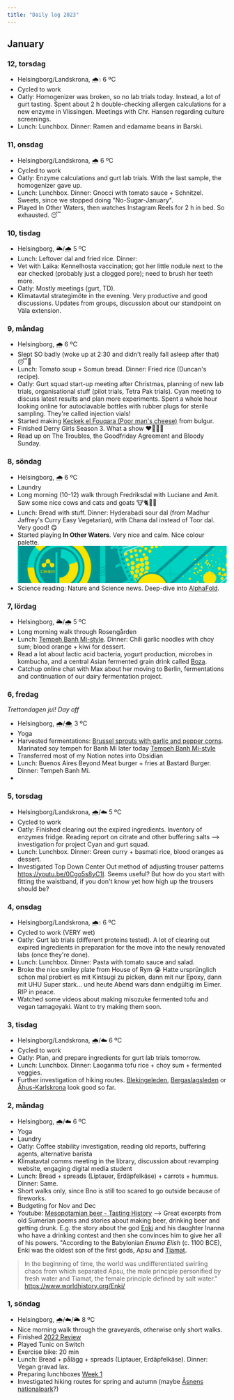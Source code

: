 ```yaml
---
title: "Daily log 2023"
---
```


## January


### 12, torsdag
- Helsingborg/Landskrona, 🌧️💧 6 ºC
- Cycled to work
- Oatly: Homogenizer was broken, so no lab trials today. Instead, a lot of gurt tasting. Spent about 2 h double-checking allergen calculations for a new enzyme in Vlissingen. Meetings with Chr. Hansen regarding culture screenings. 
- Lunch: Lunchbox. Dinner: Ramen and edamame beans in Barski.

### 11, onsdag
- Helsingborg/Landskrona, 🌧️ 6 ºC
- Cycled to work
- Oatly: Enzyme calculations and gurt lab trials. With the last sample, the homogenizer gave up.
- Lunch: Lunchbox. Dinner: Gnocci with tomato sauce + Schnitzel. Sweets, since we stopped doing "No-Sugar-January".
- Played In Other Waters, then watches Instagram Reels for 2 h in bed. So exhausted. 😴

### 10, tisdag
- Helsingborg, 🌥️/🌧️ 5 ºC
- Lunch: Leftover dal and fried rice. Dinner: 
- Vet with Laika: Kennelhosta vaccination; got her little nodule next to the ear checked (probably just a clogged pore); need to brush her teeth more.
- Oatly: Mostly meetings (gurt, TD). 
- Klimatavtal strategimöte in the evening. Very productive and good discussions. Updates from groups, discussion about our standpoint on Väla extension.

### 9, måndag
- Helsingborg, 🌧️ 6 ºC
- Slept SO badly (woke up at 2:30 and didn't really fall asleep after that) 😴🥱
- Lunch: Tomato soup + Somun bread. Dinner: Fried rice (Duncan's recipe).
- Oatly: Gurt squad start-up meeting after Christmas, planning of new lab trials, organisational stuff (pilot trials, Tetra Pak trials). Cyan meeting to discuss latest results and plan more experiments. Spent a whole hour looking online for autoclavable bottles with rubber plugs for sterile sampling. They're called injection vials! 
- Started making [Keckek el Fouqara (Poor man's cheese)](projects/fermentation/Keckek%20el%20Fouqara%20(Poor%20man's%20cheese).md) from bulgur. 
- Finished Derry Girls Season 3. What a show ❤️🤣😢💔
- Read up on The Troubles, the Goodfriday Agreement and Bloody Sunday.


### 8, söndag
- Helsingborg, 🌧️ 6 ºC
- Laundry
- Long morning (10-12) walk through Fredriksdal with Luciane and Amit. Saw some nice cows and cats and goats 🐮🐈🐐💕
- Lunch: Bread with stuff. Dinner: Hyderabadi sour dal (from Madhur Jaffrey's Curry Easy Vegetarian), with Chana dal instead of Toor dal. Very good! 😋
- Started playing **In Other Waters**. Very nice and calm. Nice colour palette. 
![](Pasted%20image%2020230109172008.png)
- Science reading: Nature and Science news. Deep-dive into [AlphaFold](projects/coding/AlphaFold.md). 


### 7, lördag
- Helsingborg, 🌥️/🌧️ 5 ºC
- Long morning walk through Rosengården
- Lunch: [Tempeh Banh Mi-style](projects/fermentation/Cooking%20with%20tempeh.md#Tempeh%20Banh%20Mi-style). Dinner: Chili garlic noodles with choy sum; blood orange + kiwi  for dessert.
- Read a lot about lactic acid bacteria, yogurt production, microbes in kombucha, and a central Asian fermented grain drink called [Boza](https://en.wikipedia.org/wiki/Boza#). 
- Catchup online chat with Max about her moving to Berlin, fermentations and continuation of our dairy fermentation project. 

### 6, fredag
_Trettondagen jul! Day off_
- Helsingborg, 🌧️/🌨️ 3 ºC
- Yoga 
- Harvested fermentations: [Brussel sprouts with garlic and pepper corns](projects/fermentation/Brussel%20sprouts%20with%20garlic%20and%20pepper%20corns.md). Marinated soy tempeh for Banh Mi later today [Tempeh Banh Mi-style](projects/fermentation/Cooking%20with%20tempeh.md#Tempeh%20Banh%20Mi-style)
- Transferred most of my Notion notes into Obsidian
- Lunch: Buenos Aires Beyond Meat burger + fries at Bastard Burger. Dinner: Tempeh Banh Mi.
- 


### 5, torsdag
- Helsingborg/Landskrona, 🌧️/☁️ 5 ºC
- Cycled to work
- Oatly: Finished clearing out the expired ingredients. Inventory of enzymes fridge. Reading report on citrate and other buffering salts --> investigation for project Cyan and gurt squad.
- Lunch: Lunchbox. Dinner: Green curry + basmati rice, blood oranges as dessert.
- Investigated Top Down Center Out method of adjusting trouser patterns https://youtu.be/0Cgo5s8yC1I. Seems useful? But how do you start with fitting the waistband, if you don't know yet how high up the trousers should be?


### 4, onsdag
- Helsingborg/Landskrona, 🌧️💧 6 ºC
- Cycled to work (VERY wet)
- Oatly: Gurt lab trials (different proteins tested). A lot of clearing out expired ingredients in preparation for the move into the newly renovated labs (once they're done). 
- Lunch: Lunchbox. Dinner: Pasta with tomato sauce and salad. 
- Broke the nice smiley plate from House of Rym 😭 Hatte ursprünglich schon mal probiert es mit Kintsugi zu picken, dann mit nur Epoxy, dann mit UHU Super stark... und heute Abend wars dann endgültig im Eimer. RIP in peace. 
- Watched some videos about making misozuke fermented tofu and vegan tamagoyaki. Want to try making them soon.


### 3, tisdag
- Helsingborg/Landskrona, 🌧️/☁️ 6 ºC
- Cycled to work
- Oatly: Plan, and prepare ingredients for gurt lab trials tomorrow.
- Lunch: Lunchbox. Dinner: Laoganma tofu rice + choy sum + fermented veggies.
- Further investigation of hiking routes. [Blekingeleden](https://www.blekingeleden.com/), [Bergaslagsleden](https://www.bergslagsleden.se/) or [Åhus-Karlskrona](https://www.alltrails.com/explore/trail/sweden/skane/ahus-karlskrona) look good so far. 


### 2, måndag
- Helsingborg, 🌧️/☁️ 6 ºC
- Yoga
- Laundry
- Oatly: Coffee stability investigation, reading old reports, buffering agents, alternative barista
- Klimatavtal comms meeting in the library, discussion about revamping website, engaging digital media student
- Lunch: Bread + spreads (Liptauer, Erdäpfelkäse) + carrots + hummus. Dinner: Same.
- Short walks only, since Bno is still too scared to go outside because of fireworks.
- Budgeting for Nov and Dec
- Youtube: [Mesopotamian beer - Tasting History](https://youtu.be/gK4DMt8ARyU) --> Great excerpts from old Sumerian poems and stories about making beer, drinking beer and getting drunk. E.g. the story about the god [Enki](https://www.worldhistory.org/Enki/) and his daughter Inanna who have a drinking contest and then she convinces him to give her all of his powers. "According to the Babylonian _Enuma Elish_ (c. 1100 BCE), Enki was the oldest son of the first gods, Apsu and [Tiamat](https://www.worldhistory.org/Tiamat/). 
> In the beginning of time, the world was undifferentiated swirling chaos from which separated Apsu, the male principle personified by fresh water and Tiamat, the female principle defined by salt water." https://www.worldhistory.org/Enki/


### 1, söndag
- Helsingborg, 🌧️/☁️/🌥️ 8 ºC
- Nice morning walk through the graveyards, otherwise only short walks.
- Finished [2022 Review](private/Yearly%20reviews/2022%20Review/2022%20Review.md)
- Played Tunic on Switch
- Exercise bike: 20 min
- Lunch: Bread + pålägg + spreads (Liptauer, Erdäpfelkäse). Dinner: Vegan gravad lax.
- Preparing lunchboxes [Week 1](projects/cooking/Lunchboxes%20and%20Bowls.md#Week%201)
- Investigated hiking routes for spring and autumn (maybe [Åsnens nationalpark](trips/nationalparks_götaland.md#Åsnens%20nationalpark)?)
















